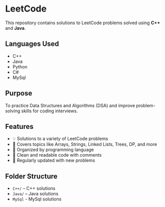 # LeetCode

This repository contains solutions to LeetCode problems solved using **C++** and **Java**.

## Languages Used
- C++
- Java
- Python
- C#
- MySql

## Purpose
To practice Data Structures and Algorithms (DSA) and improve problem-solving skills for coding interviews.

## Features
- 💡 Solutions to a variety of LeetCode problems
- 🧠 Covers topics like Arrays, Strings, Linked Lists, Trees, DP, and more
- 📁 Organized by programming language
- 📝 Clean and readable code with comments
- 🚀 Regularly updated with new problems

## Folder Structure
- `C++/` – C++ solutions
- `Java/` – Java solutions
- `MySql` - MySql solutions
